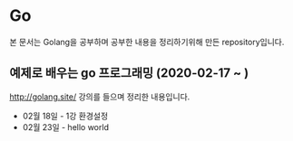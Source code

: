 Go
=============
본 문서는 Golang을 공부하며 공부한 내용을 정리하기위해 만든 repository입니다.

예제로 배우는 go 프로그래밍 (2020-02-17 ~ )
-------------
http://golang.site/ 강의를 들으며 정리한 내용입니다.

* 02월 18일 - 1강 환경설정
* 02월 23일 - hello world
